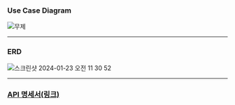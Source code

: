 ### Use Case Diagram

![무제](https://github.com/HEEEUN9812/schedule_app/assets/154495684/c558b50d-62bf-42aa-adad-3fbb018596cd)

---

### ERD

![스크린샷 2024-01-23 오전 11 30 52](https://github.com/HEEEUN9812/schedule_app/assets/154495684/2a810d68-caad-4860-a8d7-f8f9d7212265)

----

### [API 명세서(링크)](https://fog-diadem-677.notion.site/9c9d7d780bbf42ec81bec1bb97084e97?v=c26ee96ed261499eb6a2099eb0995477)
